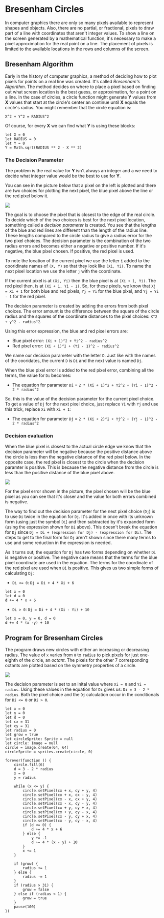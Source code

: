 # Bresenham Circles

In computer graphics there are only so many pixels available to represent shapes and objects. Also, there are no partial, or fractional, pixels to draw part of a line with coordinates that aren't integer values. To show a line on the screen generated by a mathematical function, it's necessary to make a pixel approximation for the real point on a line. The placement of pixels is limited to the available locations in the rows and columns of the screen.

## Bresenham Algorithm

Early in the history of computer graphics, a method of deciding how to plot  pixels for points on a real line was created. It's called _Bresenham's Algorithm_. The method decides on where to place a pixel based on finding out what screen location is the best guess, or approximation, for a point on a line. In the case of circles, a circle function might generate **Y** values from **X** values that start at the circle's center an continue until **X** equals the circle's radius. You might remember that the circle equation is:

```
X^2 + Y^2 = RADIUS^2
```

Of course, for every **X** we can find what **Y** is using these blocks:

```block
let X = 0
let RADIUS = 0
let Y = 0
Y = Math.sqrt(RADIUS ** 2 - X ** 2)
```

### The Decision Parameter

The problem is the real value for **Y** isn't always an integer and a we need to decide what integer value would be the best to use for **Y**.

You can see in the picture below that a pixel on the left is plotted and there are two choices for plotting the next pixel, the blue pixel above the line or the red pixel below it.

![](/static/graphics-math/bresenham-circle/decision-points.jpg)

The goal is to choose the pixel that is closest to the edge of the real circle. To decide which of the two choices is best for the next pixel location, something called a _decision parameter_ is created. You see that the lengths of the blue and red lines are different than the length of the radius line. These lengths compared to the circle radius to give a radius error for the two pixel choices. The decision parameter is the combination of the two radius errors and becomes either a negative or positive number. If it's negative, the blue pixel chosen. If positive, the red pixel is used.

To note the location of the current pixel we use the letter ``i`` added to the cooridinate names of ``(X, Y)`` so that they look like ``(Xi, Yi)``. To name the next pixel location we use the letter ``j`` with the coordinate. 

If the current pixel is at ``(Xi, Yi)`` then the blue pixel is at ``(Xi + 1, Yi)``. The red pixel then, is at ``(Xi + 1, Yi - 1)``. So, for these pixels, we know that ``Xj = Xi + 1`` for both blue and red pixels, ``Yj = Yi`` for the blue pixel, and ``Yj = Yi - 1`` for the red pixel.

The decision parameter is created by adding the errors from both pixel choices. The error amount is the difference between the square of the circle radius and the squares of the coordinate distances to the pixel choices: ``X^2 + y^2 - radius^2``. 

Using this error expression, the blue and red pixel errors are:

* Blue pixel error: ``(Xi + 1)^2 + Yi^2 - radius^2``
* Red pixel error: ``(Xi + 1)^2 + (Yi - 1)^2 - radius^2``

We name our decision parameter with the letter ``D``. Just like with the names of the  cooridates, the current ``D`` is ``Di`` and the next value is named ``Dj``.

When the blue pixel error is added to the red pixel error, combining all the terms, the value for ``Di`` becomes:

* The equation for parameter ``Di`` = ``2 * (Xi + 1)^2 + Yi^2 + (Yi - 1)^2 - 2 * radius^2``

So, this is the value of the decision parameter for the current pixel choice. To get a value of ``Dj`` for the next pixel choice, just replace ``Yi`` with ``Yj`` and use this trick, replace ``Xi`` with ``Xi + 1``:

* The equation for parameter ``Dj`` = ``2 * (Xi + 2)^2 + Yj^2 + (Yj - 1)^2 - 2 * radius^2``

### Decision evaluation

When the blue pixel is closest to the actual circle edge we know that the decision parameter will be negative because the positive distance above the circle is less then the negative distance of the red pixel below. In the opposite case, the red pixel is closest to the circle when the decision paramter is positive. This is because the negative distance from the circle is less than the positive distance of the blue pixel above.

![](/static/graphics-math/bresenham-circle/error-spans.jpg)

For the pixel error shown in the picture, the pixel chosen will be the blue pixel as you can see that it's closer and the value for both errors combined is negative.

The way to find out the decision parameter for the next pixel choice (``Dj``) is to use ``Di`` twice in the equation for ``Dj``. It's added in once with its unknown form (using just the symbol ``Di``) and then subtracted by it's expanded form (using the expression shown for ``Di`` above). This doesn't break the equation for ``Dj`` since ``Dj = Di + (expression for Dj) - (expression for Di)``. The steps to get to the final form for ``Dj`` aren't shown since there many terms to use and some reduction in the expression is needed.

As it turns out, the equation for ``Dj`` has two forms depending on whether ``Di`` is negative or positive. The negative case means that the terms for the blue pixel coordinate are used in the equation. The terms for the coordinate of the red pixel are used when ``Di`` is positive. This gives us two simple forms of calculating ``Dj``:

* ``Di <= 0``: ``Dj = Di + 4 * Xi + 6``
```block
let x = 0
let d = 0
d += 4 * x + 6
```
* ``Di > 0``: ``Dj = Di + 4 * (Xi - Yi) + 10``
```block
let x = 0, y = 0, d = 0
d += 4 * (x -y) + 10
```

## Program for Bresenham Circles

The program draws new circles with either an increasing or decreasing radius. The value of ``x`` varies from `0` to ``radius`` to pick pixels for just one-eighth of the circle, an _octant_. The pixels for the other 7 corresponding octants are plotted based on the symmetry properties of a circle.

![](/static/graphics-math/bresenham-circle/octants.jpg)

The decision parameter is set to an inital value where ``Xi = 0`` and ``Yi = radius``. Using these values in the equation for ``Di`` gives us: ``Di = 3 - 2 * radius``. Both the pixel choice and the ``Dj`` calculation occur in the conditionals for ``Di <= 0`` or ``Di > 0``.

```blocks
let x = 0
let y = 0
let d = 0
let cx = 31
let cy = 31
let radius = 0
let grow = true
let circleSprite: Sprite = null
let circle: Image = null
circle = image.create(64, 64)
circleSprite = sprites.create(circle, 0)

forever(function () {
    circle.fill(6)
    d = 3 - 2 * radius
    x = 0
    y = radius

    while (x <= y) {
        circle.setPixel(cx + x, cy + y, 4)
        circle.setPixel(cx + x, cx - y, 4)
        circle.setPixel(cx - x, cx + y, 4)
        circle.setPixel(cx - x, cy - y, 4)
        circle.setPixel(cx + y, cy + x, 4)
        circle.setPixel(cx + y, cy - x, 4)
        circle.setPixel(cx - y, cy + x, 4)
        circle.setPixel(cx - y, cy - x, 4)
        if (d <= 0) {
            d += 4 * x + 6
        } else {
            y += -1
            d += 4 * (x - y) + 10
        }
        x += 1
    }

    if (grow) {
        radius += 1
    } else {
        radius -= 1
    }
    if (radius > 31) {
        grow = false
    } else if (radius < 1) {
        grow = true
    }
    pause(100)
})
```